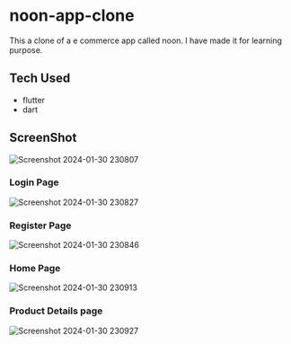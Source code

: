 # noon-app-clone
This a clone of a e commerce app called noon. I have made it for learning purpose.
## Tech Used
  - flutter
  - dart
## ScreenShot
![Screenshot 2024-01-30 230807](https://github.com/ruchipratihast/noon-app-clone/assets/132348008/ad3fdd7f-b5c2-4225-bac6-675badab68ea)

### Login Page
![Screenshot 2024-01-30 230827](https://github.com/ruchipratihast/noon-app-clone/assets/132348008/fa831d8d-5d81-46c5-8022-3b0bda2d11c8)

### Register Page
![Screenshot 2024-01-30 230846](https://github.com/ruchipratihast/noon-app-clone/assets/132348008/b5efdd61-0585-43f3-b2bb-692615ce9a50)

### Home Page
![Screenshot 2024-01-30 230913](https://github.com/ruchipratihast/noon-app-clone/assets/132348008/4bf1d6f7-0634-40df-919d-9d62d9f6a15e)

### Product Details page
![Screenshot 2024-01-30 230927](https://github.com/ruchipratihast/noon-app-clone/assets/132348008/6cb38546-3074-4e18-aabe-ce1f88168edc)
